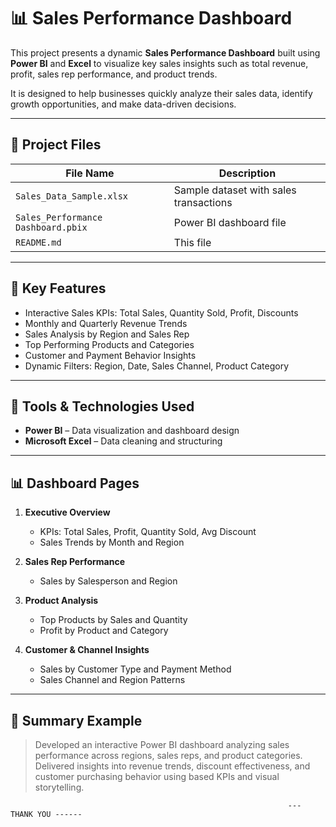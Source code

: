 # 📊 Sales Performance Dashboard

This project presents a dynamic **Sales Performance Dashboard** built using **Power BI** and **Excel** to visualize key sales insights such as total revenue, profit, sales rep performance, and product trends.

It is designed to help businesses quickly analyze their sales data, identify growth opportunities, and make data-driven decisions.

---

## 📂 Project Files

| File Name                                      | Description |
|------------------------------------------------|-------------|
| `Sales_Data_Sample.xlsx`                       | Sample dataset with sales transactions |
| `Sales_Performance Dashboard.pbix`             | Power BI dashboard file |
| `README.md`                                    | This file |

---

## 🚀 Key Features

- Interactive Sales KPIs: Total Sales, Quantity Sold, Profit, Discounts
- Monthly and Quarterly Revenue Trends
- Sales Analysis by Region and Sales Rep
- Top Performing Products and Categories
- Customer and Payment Behavior Insights
- Dynamic Filters: Region, Date, Sales Channel, Product Category

---

## 🧰 Tools & Technologies Used

- **Power BI** – Data visualization and dashboard design  
- **Microsoft Excel** – Data cleaning and structuring  

---

## 📊 Dashboard Pages

1. **Executive Overview**  
   - KPIs: Total Sales, Profit, Quantity Sold, Avg Discount  
   - Sales Trends by Month and Region

2. **Sales Rep Performance**  
   - Sales by Salesperson and Region  

3. **Product Analysis**  
   - Top Products by Sales and Quantity  
   - Profit by Product and Category

4. **Customer & Channel Insights**  
   - Sales by Customer Type and Payment Method  
   - Sales Channel and Region Patterns

---

## 📝 Summary Example

> Developed an interactive Power BI dashboard analyzing sales performance across regions, sales reps, and product categories. Delivered insights into revenue trends, discount effectiveness, and customer purchasing behavior using based KPIs and visual storytelling.



                                                                  ---     THANK YOU ------
